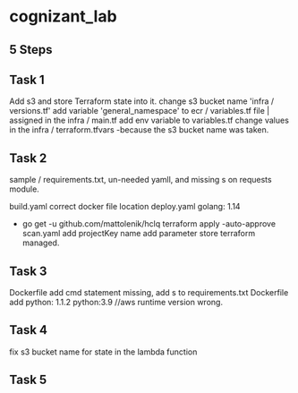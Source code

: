 # cognizant_lab

## 5 Steps
## Task 1
Add s3 and store Terraform state into it.
change s3 bucket name 'infra / versions.tf'
add variable 'general_namespace' to ecr / variables.tf file | assigned in the infra / main.tf
add env variable to variables.tf
change values in the infra / terraform.tfvars -because the s3 bucket name was taken.

## Task 2
sample / requirements.txt, un-needed yamll, and missing s on requests module.

build.yaml
  correct docker file location
deploy.yaml
  golang: 1.14
  - go get -u github.com/mattolenik/hclq
  terraform apply -auto-approve
scan.yaml
  add projectKey name
  add parameter store terraform managed.

## Task 3
Dockerfile
  add cmd statement missing, 
  add s to requirements.txt
  Dockerfile add python: 1.1.2 python:3.9  //aws runtime version wrong.

## Task 4
fix s3 bucket name for state in the lambda function
## Task 5
